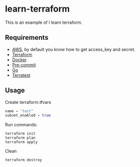 # learn-terraform

This is an example of I learn terraform.

## Requirements

- [AWS](https://aws.amazon.com/), by default you know how to get access_key and secret.
- [Terraform](https://www.terraform.io/)
- [Docker](https://www.docker.com/)
- [Pre-commit](https://pre-commit.com/)
- [Go](https://go.dev/)
- [Terratest](https://terratest.gruntwork.io/)

## Usage

Create terraform.tfvars

```terraform
name = "test"
subnet_enabled = true
```

Run commands:

```shell
terraform init
terraform plan
terraform apply
```

Clean

```shell
terraform destroy
```

